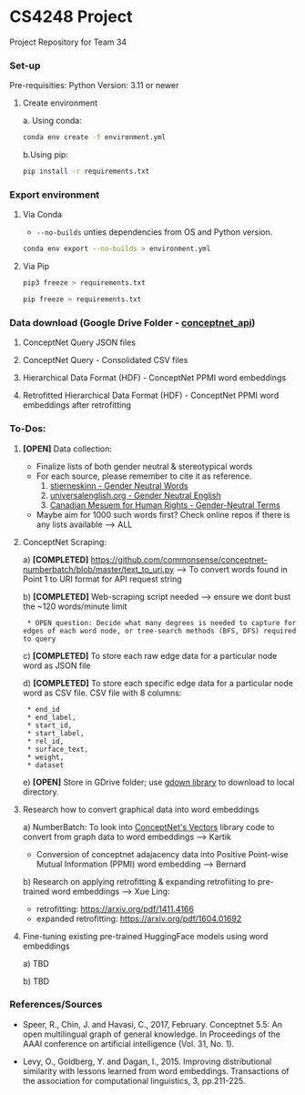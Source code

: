 # CS4248 Project
Project Repository for Team 34


### Set-up

Pre-requisities: Python Version: 3.11 or newer

1. Create environment 

    a. Using conda:

    ```bash
    conda env create -f environment.yml
    ```

    b.Using pip:
    ```bash
    pip install -r requirements.txt
    ```



### Export environment

1. Via Conda

    * `--no-builds` unties dependencies from OS and Python version.

    ```bash
    conda env export --no-builds > environment.yml
    ```

2. Via Pip
    ```bash
    pip3 freeze > requirements.txt
    ```
    ```bash
    pip freeze > requirements.txt
    ```

### Data download (Google Drive Folder - [conceptnet_api](https://drive.google.com/drive/folders/1uRUyJ6fJibOaSdrZ3C-0QXYwrtH4Efj7?usp=sharing))

1. ConceptNet Query JSON files

2. ConceptNet Query - Consolidated CSV files

3. Hierarchical Data Format (HDF) - ConceptNet PPMI word embeddings 

4. Retrofitted Hierarchical Data Format (HDF) - ConceptNet PPMI word embeddings  after retrofitting


### To-Dos:

1. **[OPEN]** Data collection: 
    * Finalize lists of both gender neutral & stereotypical words
    * For each source, please remember to cite it as reference.
        1. [stjerneskinn - Gender Neutral Words](https://stjerneskinn.com/gender-neutral-words.htm)
        2. [universalenglish.org - Gender Neutral English](https://universalenglish.org/gender-neutral-english/)
        3. [Canadian Mesuem for Human Rights - Gender-Neutral Terms](https://id.humanrights.ca/appendix-b/)
    * Maybe aim for 1000 such words first? Check online repos if there is any lists available --> ALL

2. ConceptNet Scraping:

    a) **[COMPLETED]** https://github.com/commonsense/conceptnet-numberbatch/blob/master/text_to_uri.py —> To convert words found in Point 1 to URI format for API request string
    
    b) **[COMPLETED]** Web-scraping script needed —> ensure we dont bust the ~120 words/minute limit
        
        * OPEN question: Decide what many degrees is needed to capture for edges of each word node, or tree-search methods (BFS, DFS) required to query
    
    c) **[COMPLETED]** To store each raw edge data for a particular node word as JSON file

    d) **[COMPLETED]** To store each specific edge data for a particular node word as CSV file. CSV file with 8 columns:

        * end_id
        * end_label,
        * start_id,
        * start_label,
        * rel_id,
        * surface_text,
        * weight,
        * dataset
    
    e) **[OPEN]** Store in GDrive folder; use [gdown library](https://github.com/wkentaro/gdown) to download to local directory.

3. Research how to convert graphical data into word embeddings
    
    a) NumberBatch: To look into [ConceptNet's Vectors](https://github.com/commonsense/conceptnet5/tree/master/conceptnet5/vectors) library code to convert from graph data to word embeddings --> Kartik
    * Conversion of conceptnet adajacency data into Positive Point-wise Mutual Information (PPMI) word embedding --> Bernard
    
    b) Research on applying retrofitting & expanding retrofiiting to pre-trained word embeddings --> Xue Ling:
    * retrofitting: https://arxiv.org/pdf/1411.4166
    * expanded retrofitting: https://arxiv.org/pdf/1604.01692

4. Fine-tuning existing pre-trained HuggingFace models using word embeddings

    a) TBD

    b) TBD

### References/Sources
* Speer, R., Chin, J. and Havasi, C., 2017, February. Conceptnet 5.5: An open multilingual graph of general knowledge. In Proceedings of the AAAI conference on artificial intelligence (Vol. 31, No. 1).

* Levy, O., Goldberg, Y. and Dagan, I., 2015. Improving distributional similarity with lessons learned from word embeddings. Transactions of the association for computational linguistics, 3, pp.211-225.


